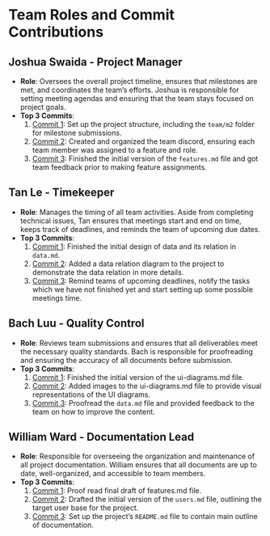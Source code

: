 # Team Roles and Commit Contributions

## Joshua Swaida - Project Manager
- **Role**: Oversees the overall project timeline, ensures that milestones are met, and coordinates the team’s efforts. Joshua is responsible for setting meeting agendas and ensuring that the team stays focused on project goals.
- **Top 3 Commits**:
  1. [Commit 1](https://github.com/alishasrivas/Coordin8/commit/d4af50ed36cd99aa6df25123a9c546ed93b8870c): Set up the project structure, including the `team/m2` folder for milestone submissions.
  2. [Commit 2](https://github.com/alishasrivas/Coordin8/commit/64cffaa44dc3ffae373a6f94fd4137bda714cf10): Created and organized the team discord, ensuring each team member was assigned to a feature and role.
  3. [Commit 3](https://github.com/alishasrivas/Coordin8/commit/8e2da0cfb2a371ce92726506b57ed52e8f26f175): Finished the initial version of the `features.md` file and got team feedback prior to making feature assignments.

## Tan Le - Timekeeper
- **Role**: Manages the timing of all team activities. Aside from completing technical issues, Tan ensures that meetings start and end on time, keeps track of deadlines, and reminds the team of upcoming due dates.
- **Top 3 Commits**:
  1. [Commit 1](https://github.com/alishasrivas/Coordin8/commit/6a449ee3496f315a1f123f7a8c6a55100a243971): Finished the initial design of data and its relation in `data.md`.
  2. [Commit 2](https://github.com/alishasrivas/Coordin8/commit/69c20aa71240340f190674b48358737c5fd002e9): Added a data relation diagram to the project to demonstrate the data relation in more details.
  3. [Commit 3](https://github.com/alishasrivas/Coordin8/commit/5d1026f063e5de7909264a67c253d63f33f9b740 ): Remind teams of upcoming deadlines, notify the tasks which we have not finished yet and start setting up some possible meetings time.

## Bach Luu - Quality Control
- **Role**: Reviews team submissions and ensures that all deliverables meet the necessary quality standards. Bach is responsible for proofreading and ensuring the accuracy of all documents before submission.
- **Top 3 Commits**:
  1. [Commit 1](https://github.com/alishasrivas/Coordin8/commit/49c8846aa67b1337ca0d0c95d525183d25078941): Finished the initial version of the ui-diagrams.md file.
  2. [Commit 2](https://github.com/alishasrivas/Coordin8/commit/aa8844fa8269a984a7b01a42ef2580fea9a0fe30): Added images to the ui-diagrams.md file to provide visual representations of the UI diagrams.
  3. [Commit 3](https://github.com/alishasrivas/Coordin8/commit/804f9cdb47a4625c1a66313ed8fea0fd8587d5ff): Proofread the `data.md` file and provided feedback to the team on how to improve the content.

## William Ward - Documentation Lead
- **Role**: Responsible for overseeing the organization and maintenance of all project documentation. William ensures that all documents are up to date, well-organized, and accessible to team members.
- **Top 3 Commits**:
  1. [Commit 1](https://github.com/alishasrivas/Coordin8/commit/392812fa1b12764bc593480a1a8f812127c57ac2): Proof read final draft of features.md file.
  2. [Commit 2](https://github.com/alishasrivas/Coordin8/commit/52105281f60ca15cd541dfe04bb43b58b2e19ab2): Drafted the initial version of the `users.md` file, outlining the target user base for the project.
  3. [Commit 3](https://github.com/alishasrivas/Coordin8/commit/ad1b23648923ff77bfcfb48aca4b3bd581cb5b02): Set up the project’s `README.md` file to contain main outline of documentation.
